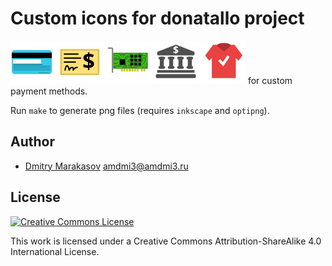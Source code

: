 # Custom icons for donatallo project

![Icons](icons.svg) for custom payment methods.

Run ```make``` to generate png files (requires ```inkscape``` and ```optipng```).

## Author

* [Dmitry Marakasov](https://github.com/AMDmi3) <amdmi3@amdmi3.ru>

## License

[![Creative Commons License](https://i.creativecommons.org/l/by-sa/4.0/88x31.png)](http://creativecommons.org/licenses/by-sa/4.0/)

This work is licensed under a Creative Commons Attribution-ShareAlike 4.0 International License.
